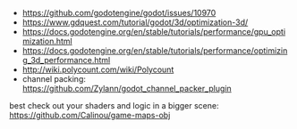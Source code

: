 * https://github.com/godotengine/godot/issues/10970
* https://www.gdquest.com/tutorial/godot/3d/optimization-3d/
* https://docs.godotengine.org/en/stable/tutorials/performance/gpu_optimization.html
* https://docs.godotengine.org/en/stable/tutorials/performance/optimizing_3d_performance.html
* http://wiki.polycount.com/wiki/Polycount
* channel packing: https://github.com/Zylann/godot_channel_packer_plugin

best check out your shaders and logic in a bigger scene: https://github.com/Calinou/game-maps-obj
